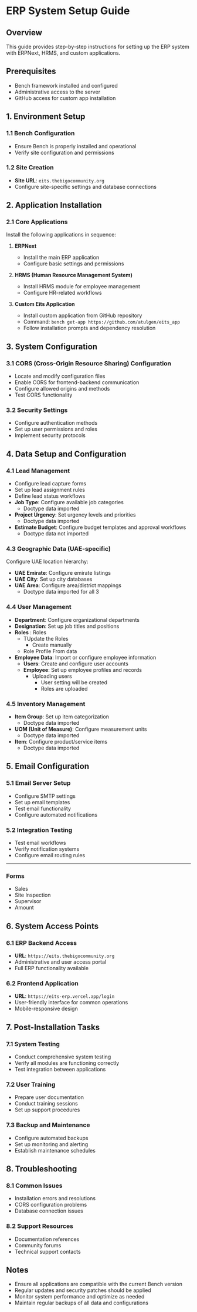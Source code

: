 # ERP System Setup Guide

## Overview
This guide provides step-by-step instructions for setting up the ERP system with ERPNext, HRMS, and custom applications.

## Prerequisites
- Bench framework installed and configured
- Administrative access to the server
- GitHub access for custom app installation

## 1. Environment Setup

### 1.1 Bench Configuration
- Ensure Bench is properly installed and operational
- Verify site configuration and permissions

### 1.2 Site Creation
- **Site URL**: `eits.thebigocommunity.org`
- Configure site-specific settings and database connections

## 2. Application Installation

### 2.1 Core Applications
Install the following applications in sequence:

1. **ERPNext**
   - Install the main ERP application
   - Configure basic settings and permissions

2. **HRMS (Human Resource Management System)**
   - Install HRMS module for employee management
   - Configure HR-related workflows

3. **Custom Eits Application**
   - Install custom application from GitHub repository
   - Command: `bench get-app https://github.com/atulgen/eits_app`
   - Follow installation prompts and dependency resolution

## 3. System Configuration

### 3.1 CORS (Cross-Origin Resource Sharing) Configuration
- Locate and modify configuration files
- Enable CORS for frontend-backend communication
- Configure allowed origins and methods
- Test CORS functionality

### 3.2 Security Settings
- Configure authentication methods
- Set up user permissions and roles
- Implement security protocols

## 4. Data Setup and Configuration

### 4.1 Lead Management
- Configure lead capture forms
- Set up lead assignment rules
- Define lead status workflows
- **Job Type**: Configure available job categories
   - Doctype data imported
- **Project Urgency**: Set urgency levels and priorities
   - Doctype data imported
- **Estimate Budget**: Configure budget templates and approval workflows
  - Doctype data not imported


### 4.3 Geographic Data (UAE-specific)
Configure UAE location hierarchy:

- **UAE Emirate**: Configure emirate listings
- **UAE City**: Set up city databases
- **UAE Area**: Configure area/district mappings
   - Doctype data imported for all 3


### 4.4 User Management

- **Department**: Configure organizational departments
- **Designation**: Set up job titles and positions
- **Roles** : Roles 
   - TUpdate the Roles
      - Create manually
   - Role Profile
      From data   
- **Employee Data**: Import or configure employee information
   - **Users**: Create and configure user accounts
   - **Employee**: Set up employee profiles and records
      - Uploading users
         - User setting will be created
         - Roles are uploaded


### 4.5 Inventory Management
- **Item Group**: Set up item categorization
   - Doctype data imported
- **UOM (Unit of Measure)**: Configure measurement units
   - Doctype data imported
- **Item**: Configure product/service items
   - Doctype data imported


## 5. Email Configuration

### 5.1 Email Server Setup
- Configure SMTP settings
- Set up email templates
- Test email functionality
- Configure automated notifications

### 5.2 Integration Testing
- Test email workflows
- Verify notification systems
- Configure email routing rules



---


### Forms 

- Sales 
- Site Inspection
- Supervisor
- Amount



## 6. System Access Points

### 6.1 ERP Backend Access
- **URL**: `https://eits.thebigocommunity.org`
- Administrative and user access portal
- Full ERP functionality available

### 6.2 Frontend Application
- **URL**: `https://eits-erp.vercel.app/login`
- User-friendly interface for common operations
- Mobile-responsive design

## 7. Post-Installation Tasks

### 7.1 System Testing
- Conduct comprehensive system testing
- Verify all modules are functioning correctly
- Test integration between applications

### 7.2 User Training
- Prepare user documentation
- Conduct training sessions
- Set up support procedures

### 7.3 Backup and Maintenance
- Configure automated backups
- Set up monitoring and alerting
- Establish maintenance schedules

## 8. Troubleshooting

### 8.1 Common Issues
- Installation errors and resolutions
- CORS configuration problems
- Database connection issues

### 8.2 Support Resources
- Documentation references
- Community forums
- Technical support contacts

## Notes
- Ensure all applications are compatible with the current Bench version
- Regular updates and security patches should be applied
- Monitor system performance and optimize as needed
- Maintain regular backups of all data and configurations